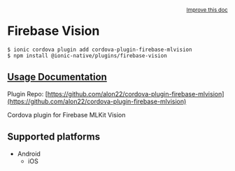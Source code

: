 <a style="float:right;font-size:12px;" href="http://github.com/danielsogl/awesome-cordova-plugins/edit/master/src/@awesome-cordova-plugins/plugins/firebase-vision/index.ts#L222">
  Improve this doc
</a>

# Firebase Vision

```
$ ionic cordova plugin add cordova-plugin-firebase-mlvision
$ npm install @ionic-native/plugins/firebase-vision
```

## [Usage Documentation](https://ionicframework.com/docs/native/firebase-vision/)

Plugin Repo: [https://github.com/alon22/cordova-plugin-firebase-mlvision](https://github.com/alon22/cordova-plugin-firebase-mlvision)

Cordova plugin for Firebase MLKit Vision

## Supported platforms

- Android
  - iOS
